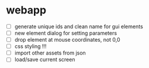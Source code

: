# webapp

- [ ] generate unique ids and clean name for gui elements
- [ ] new element dialog for setting parameters
- [ ] drop element at mouse coordinates, not 0,0
- [ ] css styling !!!
- [ ] import other assets from json
- [ ] load/save current screen
